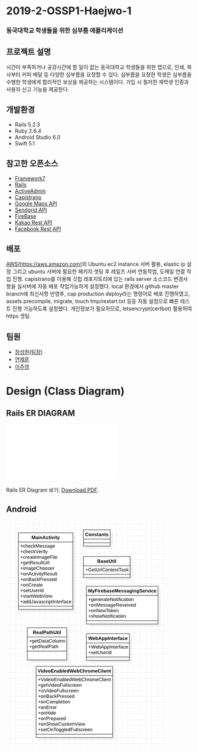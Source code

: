 # 2019-2-OSSP1-Haejwo-1
### 동국대학교 학생들을 위한 심부름 애플리케이션

## 프로젝트 설명
시간이 부족하거나 공강시간에 할 일이 없는 동국대학교 학생들을 위한 앱으로, 인쇄, 복사부터 커피 배달 등 다양한 심부름을 요청할 수 있다. 심부름을 요청한 학생은 심부름을 수행한 학생에게 합리적인 보상을 제공하는 시스템이다. 가입 시 철저한 재학생 인증과 사용자 신고 기능을 제공한다.

## 개발환경
- Rails 5.2.3
- Ruby 2.6.4
- Android Studio 6.0
- Swift 5.1

## 참고한 오픈소스
- [Framework7](https://github.com/framework7io/framework7/)
- [Rails](https://github.com/rails/rails)
- [ActiveAdmin](https://github.com/activeadmin/activeadmin)
- [Capistrano](https://capistranorb.com)
- [Google Maps API](https://developers.google.com/maps/documentation)
- [Sendgrid API](https://sendgrid.com/docs/API_Reference/api_getting_started.html)
- [FireBase](https://firebase.google.com/)
- [Kakao Rest API](https://developers.kakao.com/docs/restapi)
- [Facebook Rest API](https://developers.facebook.com/docs/facebook-login/web?locale=ko_KR)

## 배포
[AWS(https://aws.amazon.com)](https://aws.amazon.com)의 Ubuntu ec2 instance 서버 활용, elastic ip 설정 그리고 ubuntu 서버에 필요한 페키지 셋팅 후 레일즈 서버 연동작업, 도메일 연결 작업 진행. capistrano를 이용해 깃헙 레포지토리에 있는 rails server 소스코드 변경사항을 실서버에 자동 배포 작업가능하게 설정했다. local 환경에서 github master branch에 최신사항 반영후, cap production deploy라는 명령어로 배포 진행하였고, assets precompile, migrate, touch tmp/restart.txt 등등 자동 설정으로 빠른 테스트 진행 가능하도록 설정했다. 개인정보가 필요하므로, letsencrypt(certbot) 활용하여 https 셋팅.

## 팀원
- [장성원(팀장)](https://github.com/godwon2095)  
- [연제훈](https://github.com/YJHoon)  
- [이주영](https://github.com/JuYeong0413)


# Design (Class Diagram)

## Rails ER DIAGRAM

<object data="/haejwo-server/erd.pdf" type="application/pdf" width="700px" height="700px">
    <embed src="/haejwo-server/erd.pdf">
        <p>Rails ER Diagram 보기: <a href="/haejwo-server/erd.pdf">Download PDF</a>.</p>
    </embed>
</object>

## Android

![class_diagram](./haejwo-android/class_diagram.png)
